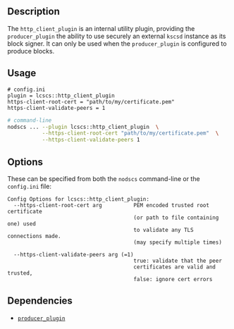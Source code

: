 ## Description

The `http_client_plugin`  is an internal utility plugin, providing the `producer_plugin` the ability to use securely an external `kscsd` instance as its block signer. It can only be used when the `producer_plugin` is configured to produce blocks.

## Usage

```console
# config.ini
plugin = lcscs::http_client_plugin
https-client-root-cert = "path/to/my/certificate.pem"
https-client-validate-peers = 1
```
```sh
# command-line
nodscs ... --plugin lcscs::http_client_plugin  \
           --https-client-root-cert "path/to/my/certificate.pem"  \
           --https-client-validate-peers 1
```

## Options

These can be specified from both the `nodscs` command-line or the `config.ini` file:

```console
Config Options for lcscs::http_client_plugin:
  --https-client-root-cert arg          PEM encoded trusted root certificate 
                                        (or path to file containing one) used 
                                        to validate any TLS connections made.  
                                        (may specify multiple times)
                                        
  --https-client-validate-peers arg (=1)
                                        true: validate that the peer 
                                        certificates are valid and trusted, 
                                        false: ignore cert errors
```

## Dependencies

* [`producer_plugin`](../producer_plugin/index.md)

